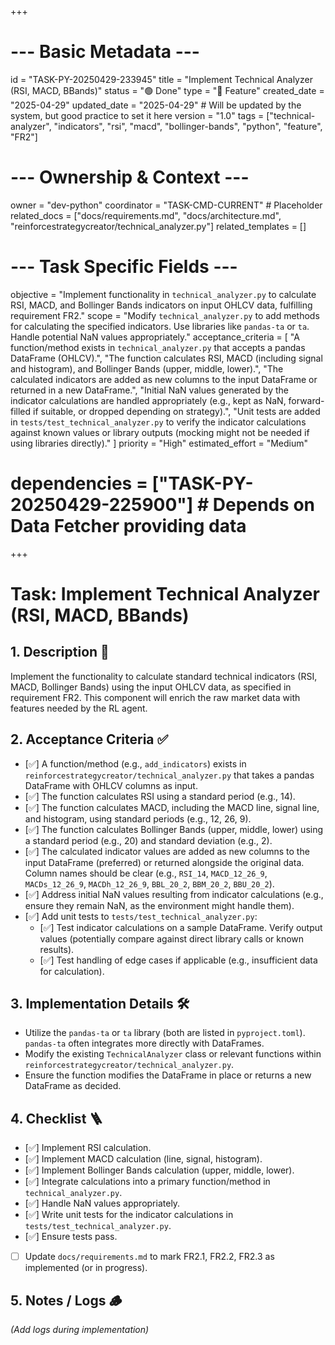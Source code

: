 +++
# --- Basic Metadata ---
id = "TASK-PY-20250429-233945"
title = "Implement Technical Analyzer (RSI, MACD, BBands)"
status = "🟢 Done"
type = "🌟 Feature"
created_date = "2025-04-29"
updated_date = "2025-04-29" # Will be updated by the system, but good practice to set it here
version = "1.0"
tags = ["technical-analyzer", "indicators", "rsi", "macd", "bollinger-bands", "python", "feature", "FR2"]

# --- Ownership & Context ---
owner = "dev-python"
coordinator = "TASK-CMD-CURRENT" # Placeholder
related_docs = ["docs/requirements.md", "docs/architecture.md", "reinforcestrategycreator/technical_analyzer.py"]
related_templates = []

# --- Task Specific Fields ---
objective = "Implement functionality in `technical_analyzer.py` to calculate RSI, MACD, and Bollinger Bands indicators on input OHLCV data, fulfilling requirement FR2."
scope = "Modify `technical_analyzer.py` to add methods for calculating the specified indicators. Use libraries like `pandas-ta` or `ta`. Handle potential NaN values appropriately."
acceptance_criteria = [
    "A function/method exists in `technical_analyzer.py` that accepts a pandas DataFrame (OHLCV).",
    "The function calculates RSI, MACD (including signal and histogram), and Bollinger Bands (upper, middle, lower).",
    "The calculated indicators are added as new columns to the input DataFrame or returned in a new DataFrame.",
    "Initial NaN values generated by the indicator calculations are handled appropriately (e.g., kept as NaN, forward-filled if suitable, or dropped depending on strategy).",
    "Unit tests are added in `tests/test_technical_analyzer.py` to verify the indicator calculations against known values or library outputs (mocking might not be needed if using libraries directly)."
]
priority = "High"
estimated_effort = "Medium"
# dependencies = ["TASK-PY-20250429-225900"] # Depends on Data Fetcher providing data
+++

# Task: Implement Technical Analyzer (RSI, MACD, BBands)

## 1. Description 📝

Implement the functionality to calculate standard technical indicators (RSI, MACD, Bollinger Bands) using the input OHLCV data, as specified in requirement FR2. This component will enrich the raw market data with features needed by the RL agent.

## 2. Acceptance Criteria ✅

*   [✅] A function/method (e.g., `add_indicators`) exists in `reinforcestrategycreator/technical_analyzer.py` that takes a pandas DataFrame with OHLCV columns as input.
*   [✅] The function calculates RSI using a standard period (e.g., 14).
*   [✅] The function calculates MACD, including the MACD line, signal line, and histogram, using standard periods (e.g., 12, 26, 9).
*   [✅] The function calculates Bollinger Bands (upper, middle, lower) using a standard period (e.g., 20) and standard deviation (e.g., 2).
*   [✅] The calculated indicator values are added as new columns to the input DataFrame (preferred) or returned alongside the original data. Column names should be clear (e.g., `RSI_14`, `MACD_12_26_9`, `MACDs_12_26_9`, `MACDh_12_26_9`, `BBL_20_2`, `BBM_20_2`, `BBU_20_2`).
*   [✅] Address initial NaN values resulting from indicator calculations (e.g., ensure they remain NaN, as the environment might handle them).
*   [✅] Add unit tests to `tests/test_technical_analyzer.py`:
    *   [✅] Test indicator calculations on a sample DataFrame. Verify output values (potentially compare against direct library calls or known results).
    *   [✅] Test handling of edge cases if applicable (e.g., insufficient data for calculation).

## 3. Implementation Details 🛠️

*   Utilize the `pandas-ta` or `ta` library (both are listed in `pyproject.toml`). `pandas-ta` often integrates more directly with DataFrames.
*   Modify the existing `TechnicalAnalyzer` class or relevant functions within `reinforcestrategycreator/technical_analyzer.py`.
*   Ensure the function modifies the DataFrame in place or returns a new DataFrame as decided.

## 4. Checklist 🪜

*   [✅] Implement RSI calculation.
*   [✅] Implement MACD calculation (line, signal, histogram).
*   [✅] Implement Bollinger Bands calculation (upper, middle, lower).
*   [✅] Integrate calculations into a primary function/method in `technical_analyzer.py`.
*   [✅] Handle NaN values appropriately.
*   [✅] Write unit tests for the indicator calculations in `tests/test_technical_analyzer.py`.
*   [✅] Ensure tests pass.
*   [ ] Update `docs/requirements.md` to mark FR2.1, FR2.2, FR2.3 as implemented (or in progress).

## 5. Notes / Logs 🪵
*(Add logs during implementation)*
